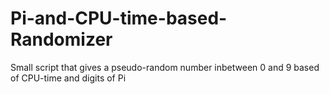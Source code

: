 # Pi-and-CPU-time-based-Randomizer
Small script that gives a pseudo-random number inbetween 0 and 9 based of CPU-time and digits of Pi
